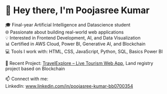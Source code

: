# 👋 Hey there, I'm Poojasree Kumar

🎓 Final-year Artificial Intelligence and Datascience student  
🌐 Passionate about building real-world web applications  
💡 Interested in Frontend Development, AI, and Data Visualization  
📊 Certified in AWS Cloud, Power BI, Generative AI, and Blockchain  
💻 Tools I work with: HTML, CSS, JavaScript, Python, SQL, Basics Power BI

🚀 Recent Project: [TravelExplore – Live Tourism Web App](https://686670f3568576e4ab0b7038--touristmangement.netlify.app/),
                   Land registry project based on Blockchain

📫 Connect with me:  
LinkedIn: www.linkedin.com/in/poojasree-kumar-bb0700354 

